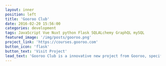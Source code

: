 ```yaml
---
layout: inner
position: left
title: 'Gooroo Club'
date: 2016-02-20 15:56:00
categories: development
tags: JavaScript Vue Nuxt python Flask SQLALchemy GraphQL mySQL
featured_image: '/img/posts/gooroo.png'
project_link: 'https://courses.gooroo.com'
button_icon: 'flask'
button_text: 'Visit Project'
lead_text: 'Gooroo Club is a innovative new project from Gooroo, specifically designed to provide Pre-K to Grade 12 students with an engaging and comprehensive educational experience. Gooroo Club offers a diverse range of subjects, including art, music, math, science, technology, and languages, all accessible through the streaming video resources.'
---
```

